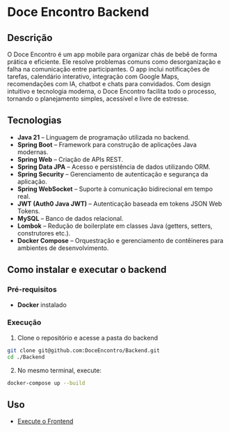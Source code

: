 # Doce Encontro Backend
## Descrição
O Doce Encontro é um app mobile para organizar chás de bebê de forma prática e eficiente. Ele resolve problemas comuns como desorganização e falha na comunicação entre participantes. O app inclui notificações de tarefas, calendário interativo, integração com Google Maps, recomendações com IA, chatbot e chats para convidados. Com design intuitivo e tecnologia moderna, o Doce Encontro facilita todo o processo, tornando o planejamento simples, acessível e livre de estresse.

## Tecnologias
- **Java 21** – Linguagem de programação utilizada no backend.
- **Spring Boot** – Framework para construção de aplicações Java modernas.
- **Spring Web** – Criação de APIs REST.
- **Spring Data JPA** – Acesso e persistência de dados utilizando ORM.
- **Spring Security** – Gerenciamento de autenticação e segurança da aplicação.
- **Spring WebSocket** – Suporte à comunicação bidirecional em tempo real.
- **JWT (Auth0 Java JWT)** – Autenticação baseada em tokens JSON Web Tokens.
- **MySQL** – Banco de dados relacional.
- **Lombok** – Redução de boilerplate em classes Java (getters, setters, construtores etc.).
- **Docker Compose** – Orquestração e gerenciamento de contêineres para ambientes de desenvolvimento.

## Como instalar e executar o backend

### Pré-requisitos
- **Docker** instalado

### Execução
1. Clone o repositório e acesse a pasta do backend
```bash
git clone git@github.com:DoceEncontro/Backend.git 
cd ./Backend
```

2. No mesmo terminal, execute:
```bash
docker-compose up --build 
```

## Uso
- [Execute o Frontend](https://github.com/DoceEncontro/Frontend)
